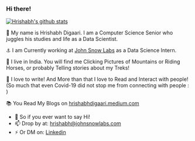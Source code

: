 ### Hi there!
[![Hrishabh's github stats](https://github-readme-stats.vercel.app/api?username=Digaari&show_icons=true&theme=radical&title_color=B9FFB7&icon_color=ffbe0b&text_color=4cc9f0)]()

👋 My name is Hrishabh Digaari. I am a Computer Science Senior who juggles his studies and life as a Data Scientist. 

⚓ I am Currently working at [John Snow Labs](https://www.johnsnowlabs.com/) as a Data Science Intern.

📍 I live in India. You will find me Clicking Pictures of Mountains or Riding Horses, or probably Telling stories about my Treks!

💙 I love to write! And More than that I love to Read and Interact with people! (So much that even Covid-19 did not stop me from connecting with people : )

📚 You Read My Blogs on [hrishabhdigaari.medium.com](https://hrishabhdigaari.medium.com/)

- 💬 So if you ever want to say Hi!
- 📫 Drop by at: [hrishabh@johnsnowlabs.com](mailto:hrishabh@johnsnowlabs.com)
- ⚡ Or DM on: [Linkedin](https://www.linkedin.com/in/hrishabh-digaari/)
